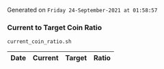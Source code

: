Generated on `Friday 24-September-2021 at 01:58:57`

### Current to Target Coin Ratio
`current_coin_ratio.sh`

Date|Current|Target|Ratio
---|---|---|---

